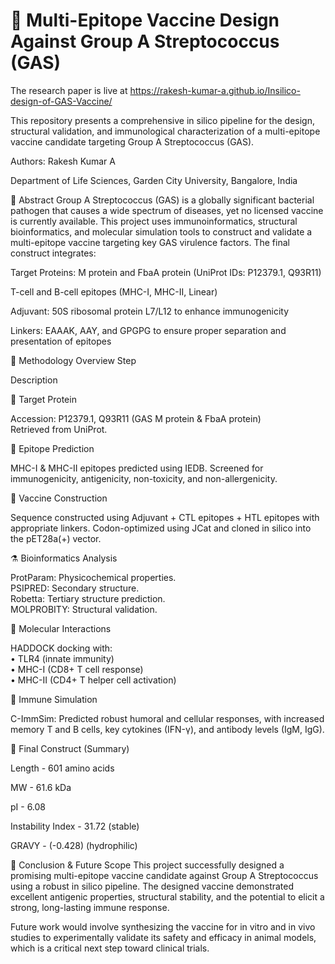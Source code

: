 # 🧬 Multi-Epitope Vaccine Design Against Group A Streptococcus (GAS)

The research paper is live at https://rakesh-kumar-a.github.io/Insilico-design-of-GAS-Vaccine/

This repository presents a comprehensive in silico pipeline for the design, structural validation, and immunological characterization of a multi-epitope vaccine candidate targeting Group A Streptococcus (GAS).

Authors: Rakesh Kumar A

Department of Life Sciences, Garden City University, Bangalore, India

📄 Abstract
Group A Streptococcus (GAS) is a globally significant bacterial pathogen that causes a wide spectrum of diseases, yet no licensed vaccine is currently available. This project uses immunoinformatics, structural bioinformatics, and molecular simulation tools to construct and validate a multi-epitope vaccine targeting key GAS virulence factors. The final construct integrates:

Target Proteins: M protein and FbaA protein (UniProt IDs: P12379.1, Q93R11)

T-cell and B-cell epitopes (MHC-I, MHC-II, Linear)

Adjuvant: 50S ribosomal protein L7/L12 to enhance immunogenicity

Linkers: EAAAK, AAY, and GPGPG to ensure proper separation and presentation of epitopes

🔬 Methodology Overview
Step

Description

🎯 Target Protein

Accession: P12379.1, Q93R11 (GAS M protein & FbaA protein) <br> Retrieved from UniProt.

🧩 Epitope Prediction

MHC-I & MHC-II epitopes predicted using IEDB. Screened for immunogenicity, antigenicity, non-toxicity, and non-allergenicity.

🧱 Vaccine Construction

Sequence constructed using Adjuvant + CTL epitopes + HTL epitopes with appropriate linkers. Codon-optimized using JCat and cloned in silico into the pET28a(+) vector.

⚗️ Bioinformatics Analysis

ProtParam: Physicochemical properties. <br> PSIPRED: Secondary structure. <br> Robetta: Tertiary structure prediction. <br> MOLPROBITY: Structural validation.

🧬 Molecular Interactions

HADDOCK docking with: <br> • TLR4 (innate immunity) <br> • MHC-I (CD8+ T cell response) <br> • MHC-II (CD4+ T helper cell activation)

🧪 Immune Simulation

C-ImmSim: Predicted robust humoral and cellular responses, with increased memory T and B cells, key cytokines (IFN-γ), and antibody levels (IgM, IgG).

🧪 Final Construct (Summary)

Length - 601 amino acids

MW - 61.6 kDa

pI - 6.08

Instability Index - 31.72 (stable)

GRAVY - (-0.428) (hydrophilic)

🔬 Conclusion & Future Scope
This project successfully designed a promising multi-epitope vaccine candidate against Group A Streptococcus using a robust in silico pipeline. The designed vaccine demonstrated excellent antigenic properties, structural stability, and the potential to elicit a strong, long-lasting immune response.

Future work would involve synthesizing the vaccine for in vitro and in vivo studies to experimentally validate its safety and efficacy in animal models, which is a critical next step toward clinical trials.

